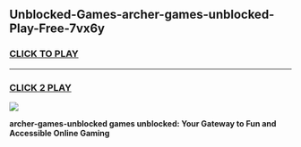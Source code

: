 
## Unblocked-Games-archer-games-unblocked-Play-Free-7vx6y
<h3>
<a href="https://premium76.site?title=archer-games-unblocked&ref=10A">CLICK TO PLAY</a></h3>
<hr>

<h3>
<a href="https://premium76.site?title=archer-games-unblocked&ref=10A">CLICK 2 PLAY</a>
  
</h3>

<a href="https://premium76.site?title=archer-games-unblocked&ref=10A"><img src="https://clearcache.store/games.png"></a>


**archer-games-unblocked games unblocked: Your Gateway to Fun and Accessible Online Gaming**
